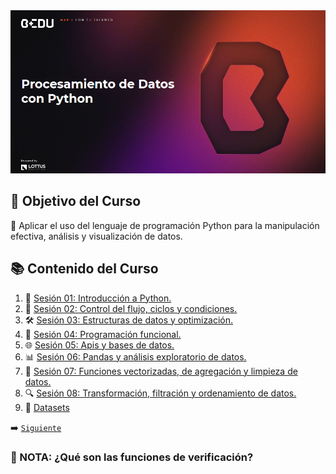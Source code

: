<div align="center">
    <img src="Sesion-01/Imagenes/Bedu.png" alt="Sesion_01">
</div>

## 🎯 Objetivo del Curso

🐍 Aplicar el uso del lenguaje de programación Python para la manipulación efectiva, análisis y visualización de datos.

## 📚 Contenido del Curso

1. 🌟 [Sesión 01: Introducción a Python.](Sesion-01/Readme.md)
2. 🔁 [Sesión 02: Control del flujo, ciclos y condiciones.](Sesion-02/Readme.md)
3. 🛠️ [Sesión 03: Estructuras de datos y optimización.](Sesion-03/Readme.md)
4. 🔄 [Sesión 04: Programación funcional.](Sesion-04/Readme.md)
5. 🌐 [Sesión 05: Apis y bases de datos.](Sesion-05/Readme.md)
6. 📊 [Sesión 06: Pandas y análisis exploratorio de datos.](Sesion-06/Readme.md)
7. 🧹 [Sesión 07: Funciones vectorizadas, de agregación y limpieza de datos.](Sesion-07/Readme.md)
8. 🔍 [Sesión 08: Transformación, filtración y ordenamiento de datos.](Sesion-08/Readme.md)
9. 📁 [Datasets](Datasets/Readme.md)

➡️ [`Siguiente`](Sesion-01/Readme.md)

### 📝 NOTA: ¿Qué son las funciones de verificación?